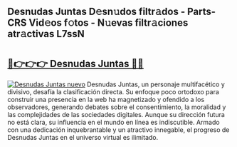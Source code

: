 ## Desnudas Juntas D𝚎sn𝚞dos filtr𝚊dos - Parts-CRS Vid𝚎os f𝚘tos - N𝚞evas filtr𝚊ciones atr𝚊ctivas L7ssN

# <h2><a href="http://mb8itq.tromn.icu/?c=Desnudas+Juntas">🔗👉👉👉 Desnudas Juntas 🔗🔗</a></h2>

[![Desnudas Juntas nuevo](https://i.imgur.com/pEAQMta.gif)](http://mb8itq.tromn.icu/?c=Desnudas+Juntas)
Desnudas Juntas, un personaje multifacético y divisivo, desafía la clasificación directa. Su enfoque poco ortodoxo para construir una presencia en la web ha magnetizado y ofendido a los observadores, generando debates sobre el consentimiento, la moralidad y las complejidades de las sociedades digitales. Aunque su dirección futura no está clara, su influencia en el mundo en línea es indiscutible. Armado con una dedicación inquebrantable y un atractivo innegable, el progreso de Desnudas Juntas en el universo virtual es ilimitado.
